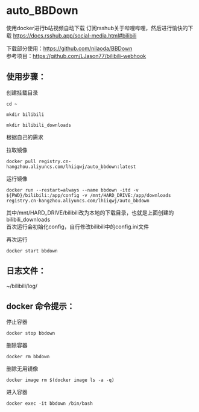 # auto_BBDown
使用docker进行b站视频自动下载
订阅rsshub关于哔哩哔哩，然后进行愉快的下载
https://docs.rsshub.app/social-media.html#bilibili

下载部分使用：https://github.com/nilaoda/BBDown  
参考项目：https://github.com/LJason77/bilibili-webhook

## 使用步骤：
创建挂载目录
```shell
cd ~
```
```shell
mkdir bilibili
```
```shell
mkdir bilibili_downloads
```
根据自己的需求

拉取镜像
```shell
docker pull registry.cn-hangzhou.aliyuncs.com/lhiiqwj/auto_bbdown:latest
```
运行镜像
```shell
docker run --restart=always --name bbdown -itd -v ${PWD}/bilibili:/app/config -v /mnt/HARD_DRIVE:/app/downloads registry.cn-hangzhou.aliyuncs.com/lhiiqwj/auto_bbdown
```
其中/mnt/HARD_DRIVE/bilibili改为本地的下载目录，也就是上面创建的bilibili_downloads  
首次运行会初始化config，自行修改bilibili中的config.ini文件

再次运行
```shell
docker start bbdown
```

## 日志文件：
~/bilibili/log/


## docker 命令提示：

停止容器
```shell
docker stop bbdown
```
删除容器
```shell
docker rm bbdown
```
删除无用镜像
```shell
docker image rm $(docker image ls -a -q)
```
进入容器
```shell
docker exec -it bbdown /bin/bash
```
